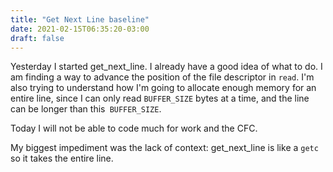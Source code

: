 ```yaml
---
title: "Get Next Line baseline"
date: 2021-02-15T06:35:20-03:00
draft: false
---
```


Yesterday I started get_next_line. I already have a good idea of ​​what to do. I am finding a way to advance the position of the file descriptor in `read`.
I'm also trying to understand how I'm going to allocate enough memory for an entire line, since I can only read `BUFFER_SIZE` bytes at a time, and the line can be longer than this` BUFFER_SIZE`.

Today I will not be able to code much for work and the CFC.

My biggest impediment was the lack of context: get_next_line is like a `getc` so it takes the entire line.

